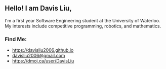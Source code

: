 ## Hello! I am Davis Liu,

I'm a first year Software Engineering student at the University of Waterloo. My interests include competitive programming, robotics, and mathematics.

### Find Me:
- https://davisliu2006.github.io
- davisliu2006@gmail.com
- https://dmoj.ca/user/DavisLiu
